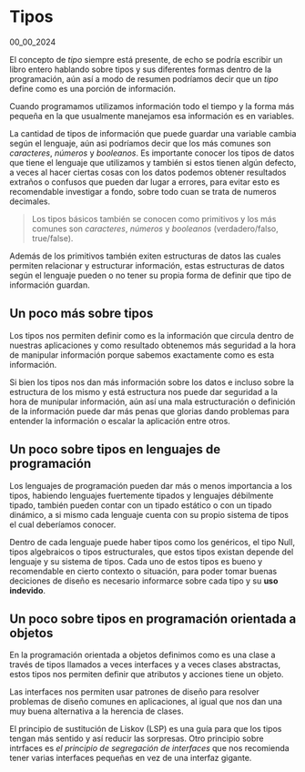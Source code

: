 # Tipos
00_00_2024

El concepto de *tipo* siempre está presente, de echo se podría escribir un libro entero hablando sobre tipos y sus diferentes formas dentro de la programación, aún así a modo de resumen podríamos decir que un *tipo* define como es una porción de información.

Cuando programamos utilizamos información todo el tiempo y la forma más pequeña en la que usualmente manejamos esa información es en variables.

La cantidad de tipos de información que puede guardar una variable cambia según el lenguaje, aún asi podríamos decir que los más comunes son *caracteres*, *números* y *booleanos*. Es importante conocer los tipos de datos que tiene el lenguaje que utilizamos y también si estos tienen algún defecto, a veces al hacer ciertas cosas con los datos podemos obtener resultados extraños o confusos que pueden dar lugar a errores, para evitar esto es recomendable investigar a fondo, sobre todo cuan se trata de numeros decimales.

> Los tipos básicos también se conocen como primitivos y los más comunes son *caracteres*, *números* y *booleanos* (verdadero/falso, true/false).

Además de los primitivos también exiten estructuras de datos las cuales permiten relacionar y estructurar información, estas estructuras de datos según el lenguaje pueden o no tener su propia forma de definir que tipo de información guardan.

## Un poco más sobre tipos 

Los tipos nos permiten definir como es la información que circula dentro de nuestras aplicaciones y como resultado obtenemos más seguridad a la hora de manipular información porque sabemos exactamente como es esta información. 

Si bien los tipos nos dan más información sobre los datos e incluso sobre la estructura de los mismo y está estructura nos puede dar seguridad a la hora de munipular información, aún así una mala estructuración o definición de la información puede dar más penas que glorias dando problemas para entender la información o escalar la aplicación entre otros.

## Un poco sobre tipos en lenguajes de programación

Los lenguajes de programación pueden dar más o menos importancia a los tipos, habiendo lenguajes fuertemente tipados y lenguajes débilmente tipado, también pueden contar con un tipado estático o con un tipado dinámico, a si mismo cada lenguaje cuenta con su propio sistema de tipos el cual deberíamos conocer.

Dentro de cada lenguaje puede haber tipos como los genéricos, el tipo Null, tipos algebraicos o tipos estructurales, que estos tipos existan depende del lenguaje y su sistema de tipos. Cada uno de estos tipos es bueno y recomendable en cierto contexto o situación, para poder tomar buenas deciciones de diseño es necesario informarce sobre cada tipo y su **uso indevido**.

## Un poco sobre tipos en programación orientada a objetos

En la programación orientada a objetos definimos como es una clase a través de tipos llamados a veces interfaces y a veces clases abstractas, estos tipos nos permiten definir que atributos y acciones tiene un objeto. 

Las interfaces nos permiten usar patrones de diseño para resolver problemas de diseño comunes en aplicaciones, al igual que nos dan una muy buena alternativa a la herencia de clases.

El principio de sustitución de Liskov (LSP) es una guía para que los tipos tengan más sentido y así reducir las sorpresas. Otro principio sobre intrfaces es *el principio de segregación de interfaces* que nos recomienda tener varias interfaces pequeñas en vez de una interfaz gigante.
